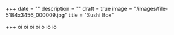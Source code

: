 +++
date = ""
description = ""
draft = true
image = "/images/file-5184x3456_000009.jpg"
title = "Sushi Box"

+++
oi oi oi oi o io io 
